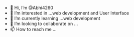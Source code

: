 - 👋 Hi, I’m @Abhi4260
- 👀 I’m interested in ...web development and User Interface
- 🌱 I’m currently learning ...web development
- 💞️ I’m looking to collaborate on ...
- 📫 How to reach me ...

<!---
Abhi4260/Abhi4260 is a ✨ special ✨ repository because its `README.md` (this file) appears on your GitHub profile.
You can click the Preview link to take a look at your changes.
--->
